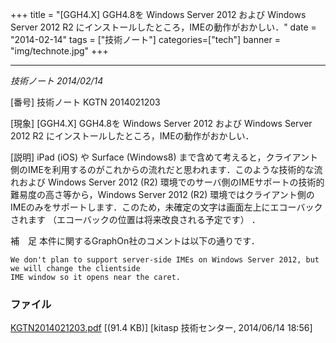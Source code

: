 +++
title = "[GGH4.X] GGH4.8を Windows Server 2012 および Windows Server 2012 R2 にインストールしたところ，IMEの動作がおかしい．"
date = "2014-02-14"
tags = ["技術ノート"]
categories=["tech"]
banner = "img/technote.jpg"
+++

---------------------------------------------------------------------------------------------------------------------

*技術ノート
2014/02/14*


[番号]
技術ノート KGTN 2014021203

[現象]
[GGH4.X] GGH4.8を Windows Server 2012 および Windows Server 2012 R2
にインストールしたところ，IMEの動作がおかしい．

[説明]
iPad (iOS) や Surface (Windows8)
まで含めて考えると，クライアント側のIMEを利用するのがこれからの流れだと思われます．このような技術的な流れおよび
Windows Server 2012 (R2)
環境でのサーバ側のIMEサポートの技術的難易度の高さ等から，Windows Server
2012 (R2)
環境ではクライアント側のIMEのみをサポートします．このため，未確定の文字は画面左上にエコーバックされます
（エコーバックの位置は将来改良される予定です） ．

補　足
本件に関するGraphOn社のコメントは以下の通りです．

    We don't plan to support server-side IMEs on Windows Server 2012, but we will change the clientside
    IME window so it opens near the caret.


### ファイル





[KGTN2014021203.pdf](http://techreport.kitasp.net/attachments/download/1677/KGTN2014021203.pdf)
 [(91.4 KB)] [kitasp 技術センター, 2014/06/14
18:56]
